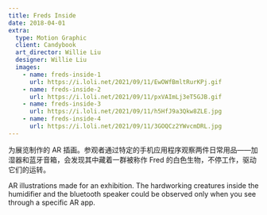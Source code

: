 ```yaml
---
title: Freds Inside
date: 2018-04-01
extra:
  type: Motion Graphic
  client: Candybook
  art_director: Willie Liu
  designer: Willie Liu
  images:
    - name: freds-inside-1
      url: https://i.loli.net/2021/09/11/EwOWfBmltRurKPj.gif
    - name: freds-inside-2
      url: https://i.loli.net/2021/09/11/pxVAImLj3eT5GJB.gif
    - name: freds-inside-3
      url: https://i.loli.net/2021/09/11/h5HfJ9a3Qkw8ZLE.jpg
    - name: freds-inside-4
      url: https://i.loli.net/2021/09/11/3GOQCz2YWvcmDRL.jpg
---
```


为展览制作的 AR 插画。参观者通过特定的手机应用程序观察两件日常用品——加湿器和蓝牙音箱，会发现其中藏着一群被称作 Fred 的白色生物，不停工作，驱动它们的运转。

AR illustrations made for an exhibition. The hardworking creatures inside the humidifier and the bluetooth speaker could be observed only when you see through a specific AR app.
